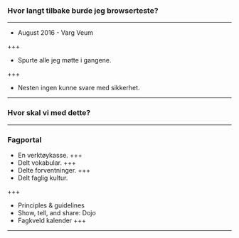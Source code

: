 ### Hvor langt tilbake burde jeg browserteste?

---


* August 2016 - Varg Veum


+++
* Spurte alle jeg møtte i gangene.

+++
* Nesten ingen kunne svare med sikkerhet.


---

### Hvor skal vi med dette?

---

### Fagportal

* En verktøykasse.
+++
* Delt vokabular.
+++
* Delte forventninger.
+++
* Delt faglig kultur.

+++

* Principles & guidelines
* Show, tell, and share: Dojo
* Fagkveld kalender
+++

<!--![git-branch](https://git-scm.com/book/en/v2/images/basic-branching-6.png)-->

---
